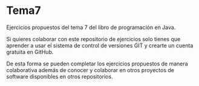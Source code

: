 Tema7
=====

Ejercicios propuestos del tema 7 del libro de programación en Java.

Si quieres colaborar con este repositorio de ejercicios solo tienes que aprender a usar
el sistema de control de versiones GIT y crearte un cuenta gratuita en GitHub.

De esta forma se pueden completar los ejercicios propuestos de manera colaborativa además de conocer y colaborar en otros
proyectos de software disponibles en otros repositorios.
